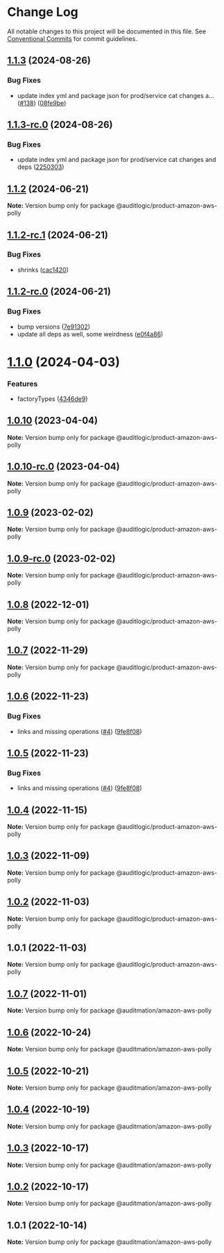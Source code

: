 # Change Log

All notable changes to this project will be documented in this file.
See [Conventional Commits](https://conventionalcommits.org) for commit guidelines.

## [1.1.3](https://github.com/auditlogic/product/compare/@auditlogic/product-amazon-aws-polly@1.1.2...@auditlogic/product-amazon-aws-polly@1.1.3) (2024-08-26)


### Bug Fixes

* update index yml and package json for prod/service cat changes a… ([#138](https://github.com/auditlogic/product/issues/138)) ([08fe9be](https://github.com/auditlogic/product/commit/08fe9beb1c8457462a19bc69caa02e6212d97e1a))





## [1.1.3-rc.0](https://github.com/auditlogic/product/compare/@auditlogic/product-amazon-aws-polly@1.1.2...@auditlogic/product-amazon-aws-polly@1.1.3-rc.0) (2024-08-26)


### Bug Fixes

* update index yml and package json for prod/service cat changes and deps ([2250303](https://github.com/auditlogic/product/commit/225030363a363608240135b7ebed386b28f01e4b))





## [1.1.2](https://github.com/auditlogic/product/compare/@auditlogic/product-amazon-aws-polly@1.1.2-rc.1...@auditlogic/product-amazon-aws-polly@1.1.2) (2024-06-21)

**Note:** Version bump only for package @auditlogic/product-amazon-aws-polly





## [1.1.2-rc.1](https://github.com/auditlogic/product/compare/@auditlogic/product-amazon-aws-polly@1.1.2-rc.0...@auditlogic/product-amazon-aws-polly@1.1.2-rc.1) (2024-06-21)


### Bug Fixes

* shrinks ([cac1420](https://github.com/auditlogic/product/commit/cac14200fefcd8183ab69fe89a47bd3f70f563e9))





## [1.1.2-rc.0](https://github.com/auditlogic/product/compare/@auditlogic/product-amazon-aws-polly@1.1.0...@auditlogic/product-amazon-aws-polly@1.1.2-rc.0) (2024-06-21)


### Bug Fixes

* bump versions ([7e91302](https://github.com/auditlogic/product/commit/7e913023b8b312150ed7762c32fbbe616be71de5))
* update all deps as well, some weirdness ([e0f4a86](https://github.com/auditlogic/product/commit/e0f4a864714e2d3de6bbf3da014d5312fe53be2f))





# [1.1.0](https://github.com/auditlogic/product/compare/@auditlogic/product-amazon-aws-polly@1.0.10...@auditlogic/product-amazon-aws-polly@1.1.0) (2024-04-03)


### Features

* factoryTypes ([4346de9](https://github.com/auditlogic/product/commit/4346de92693aee892fccf725338ffc7b80ab182b))





## [1.0.10](https://github.com/auditlogic/product/compare/@auditlogic/product-amazon-aws-polly@1.0.9...@auditlogic/product-amazon-aws-polly@1.0.10) (2023-04-04)

**Note:** Version bump only for package @auditlogic/product-amazon-aws-polly





## [1.0.10-rc.0](https://github.com/auditlogic/product/compare/@auditlogic/product-amazon-aws-polly@1.0.9...@auditlogic/product-amazon-aws-polly@1.0.10-rc.0) (2023-04-04)

**Note:** Version bump only for package @auditlogic/product-amazon-aws-polly





## [1.0.9](https://github.com/auditlogic/product/compare/@auditlogic/product-amazon-aws-polly@1.0.8...@auditlogic/product-amazon-aws-polly@1.0.9) (2023-02-02)

**Note:** Version bump only for package @auditlogic/product-amazon-aws-polly





## [1.0.9-rc.0](https://github.com/auditlogic/product/compare/@auditlogic/product-amazon-aws-polly@1.0.8...@auditlogic/product-amazon-aws-polly@1.0.9-rc.0) (2023-02-02)

**Note:** Version bump only for package @auditlogic/product-amazon-aws-polly





## [1.0.8](https://github.com/auditlogic/product/compare/@auditlogic/product-amazon-aws-polly@1.0.7...@auditlogic/product-amazon-aws-polly@1.0.8) (2022-12-01)

**Note:** Version bump only for package @auditlogic/product-amazon-aws-polly





## [1.0.7](https://github.com/auditlogic/product/compare/@auditlogic/product-amazon-aws-polly@1.0.6...@auditlogic/product-amazon-aws-polly@1.0.7) (2022-11-29)

**Note:** Version bump only for package @auditlogic/product-amazon-aws-polly





## [1.0.6](https://github.com/auditlogic/product/compare/@auditlogic/product-amazon-aws-polly@1.0.4...@auditlogic/product-amazon-aws-polly@1.0.6) (2022-11-23)


### Bug Fixes

* links and missing operations ([#4](https://github.com/auditlogic/product/issues/4)) ([9fe8f08](https://github.com/auditlogic/product/commit/9fe8f08fe7c57fdb79f991ac35bd6ac2e7dcad38))





## [1.0.5](https://github.com/auditlogic/product/compare/@auditlogic/product-amazon-aws-polly@1.0.4...@auditlogic/product-amazon-aws-polly@1.0.5) (2022-11-23)


### Bug Fixes

* links and missing operations ([#4](https://github.com/auditlogic/product/issues/4)) ([9fe8f08](https://github.com/auditlogic/product/commit/9fe8f08fe7c57fdb79f991ac35bd6ac2e7dcad38))





## [1.0.4](https://github.com/auditlogic/product/compare/@auditlogic/product-amazon-aws-polly@1.0.3...@auditlogic/product-amazon-aws-polly@1.0.4) (2022-11-15)

**Note:** Version bump only for package @auditlogic/product-amazon-aws-polly





## [1.0.3](https://github.com/auditlogic/product/compare/@auditlogic/product-amazon-aws-polly@1.0.2...@auditlogic/product-amazon-aws-polly@1.0.3) (2022-11-09)

**Note:** Version bump only for package @auditlogic/product-amazon-aws-polly





## [1.0.2](https://github.com/auditlogic/product/compare/@auditlogic/product-amazon-aws-polly@1.0.1...@auditlogic/product-amazon-aws-polly@1.0.2) (2022-11-03)

**Note:** Version bump only for package @auditlogic/product-amazon-aws-polly





## 1.0.1 (2022-11-03)

**Note:** Version bump only for package @auditlogic/product-amazon-aws-polly





## [1.0.7](https://github.com/auditmation/store-content/compare/@auditmation/amazon-aws-polly@1.0.6...@auditmation/amazon-aws-polly@1.0.7) (2022-11-01)

**Note:** Version bump only for package @auditmation/amazon-aws-polly





## [1.0.6](https://github.com/auditmation/store-content/compare/@auditmation/amazon-aws-polly@1.0.5...@auditmation/amazon-aws-polly@1.0.6) (2022-10-24)

**Note:** Version bump only for package @auditmation/amazon-aws-polly





## [1.0.5](https://github.com/auditmation/store-content/compare/@auditmation/amazon-aws-polly@1.0.4...@auditmation/amazon-aws-polly@1.0.5) (2022-10-21)

**Note:** Version bump only for package @auditmation/amazon-aws-polly





## [1.0.4](https://github.com/auditmation/store-content/compare/@auditmation/amazon-aws-polly@1.0.3...@auditmation/amazon-aws-polly@1.0.4) (2022-10-19)

**Note:** Version bump only for package @auditmation/amazon-aws-polly





## [1.0.3](https://github.com/auditmation/store-content/compare/@auditmation/amazon-aws-polly@1.0.2...@auditmation/amazon-aws-polly@1.0.3) (2022-10-17)

**Note:** Version bump only for package @auditmation/amazon-aws-polly





## [1.0.2](https://github.com/auditmation/store-content/compare/@auditmation/amazon-aws-polly@1.0.1...@auditmation/amazon-aws-polly@1.0.2) (2022-10-17)

**Note:** Version bump only for package @auditmation/amazon-aws-polly





## 1.0.1 (2022-10-14)

**Note:** Version bump only for package @auditmation/amazon-aws-polly

